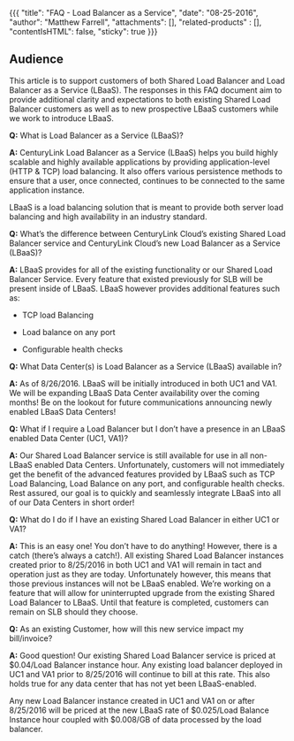 {{{
  "title": "FAQ - Load Balancer as a Service",
  "date": "08-25-2016",
  "author": "Matthew Farrell",
  "attachments": [],
  "related-products" : [],
  "contentIsHTML": false,
  "sticky": true
}}}

Audience
--

This article is to support customers of both Shared Load Balancer and
Load Balancer as a Service (LBaaS). The responses in this FAQ document
aim to provide additional clarity and expectations to both existing
Shared Load Balancer customers as well as to new prospective LBaaS
customers while we work to introduce LBaaS.

**Q:** What is Load Balancer as a Service (LBaaS)?

**A:** CenturyLink Load Balancer as a Service (LBaaS) helps you build
highly scalable and highly available applications by providing
application-level (HTTP & TCP) load balancing. It also offers various
persistence methods to ensure that a user, once connected, continues to
be connected to the same application instance.

LBaaS is a load balancing solution that is meant to provide both server
load balancing and high availability in an industry standard.

**Q:** What’s the difference between CenturyLink Cloud’s existing Shared
Load Balancer service and CenturyLink Cloud’s new Load Balancer as a
Service (LBaaS)?

**A:** LBaaS provides for all of the existing functionality or our
Shared Load Balancer Service. Every feature that existed previously for
SLB will be present inside of LBaaS. LBaaS however provides additional
features such as:

-   TCP load Balancing

-   Load balance on any port

-   Configurable health checks

**Q:** What Data Center(s) is Load Balancer as a Service (LBaaS) available
in?

**A:** As of 8/26/2016. LBaaS will be initially introduced in both UC1
and VA1. We will be expanding LBaaS Data Center availability over the
coming months! Be on the lookout for future communications announcing
newly enabled LBaaS Data Centers!

**Q:** What if I require a Load Balancer but I don’t have a presence in
an LBaaS enabled Data Center (UC1, VA1)?

**A:** Our Shared Load Balancer service is still available for use in
all non-LBaaS enabled Data Centers. Unfortunately, customers will not
immediately get the benefit of the advanced features provided by LBaaS
such as TCP Load Balancing, Load Balance on any port, and configurable
health checks. Rest assured, our goal is to quickly and seamlessly
integrate LBaaS into all of our Data Centers in short order!

**Q:** What do I do if I have an existing Shared Load Balancer in either
UC1 or VA1?

**A:** This is an easy one! You don’t have to do anything! However,
there is a catch (there’s always a catch!). All existing Shared Load
Balancer instances created prior to 8/25/2016 in both UC1 and VA1 will
remain in tact and operation just as they are today. Unfortunately
however, this means that those previous instances will not be LBaaS
enabled. We’re working on a feature that will allow for uninterrupted
upgrade from the existing Shared Load Balancer to LBaaS. Until that
feature is completed, customers can remain on SLB should they choose.

**Q:** As an existing Customer, how will this new service impact my
bill/invoice?

**A:** Good question! Our existing Shared Load Balancer service is
priced at $0.04/Load Balancer instance hour. Any existing load balancer
deployed in UC1 and VA1 prior to 8/25/2016 will continue to bill at this
rate. This also holds true for any data center that has not yet been
LBaaS-enabled.

Any new Load Balancer instance created in UC1 and VA1 on or after
8/25/2016 will be priced at the new LBaaS rate of $0.025/Load Balance
Instance hour coupled with $0.008/GB of data processed by the load
balancer.
